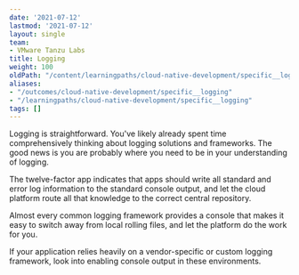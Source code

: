 ```yaml
---
date: '2021-07-12'
lastmod: '2021-07-12'
layout: single
team:
- VMware Tanzu Labs
title: Logging
weight: 100
oldPath: "/content/learningpaths/cloud-native-development/specific__logging.md"
aliases:
- "/outcomes/cloud-native-development/specific__logging"
- "/learningpaths/cloud-native-development/specific__logging"
tags: []
---
```


Logging is straightforward. You've likely already spent time comprehensively thinking about logging solutions and frameworks. The good news is you are probably where you need to be in your understanding of logging. 

The twelve-factor app indicates that apps should write all standard and error log information to the standard console output, and let the cloud platform route all that knowledge to the correct central repository. 

Almost every common logging framework provides a console that makes it easy to switch away from local rolling files, and let the platform do the work for you.

If your application relies heavily on a vendor-specific or custom logging framework, look into enabling console output in these environments.